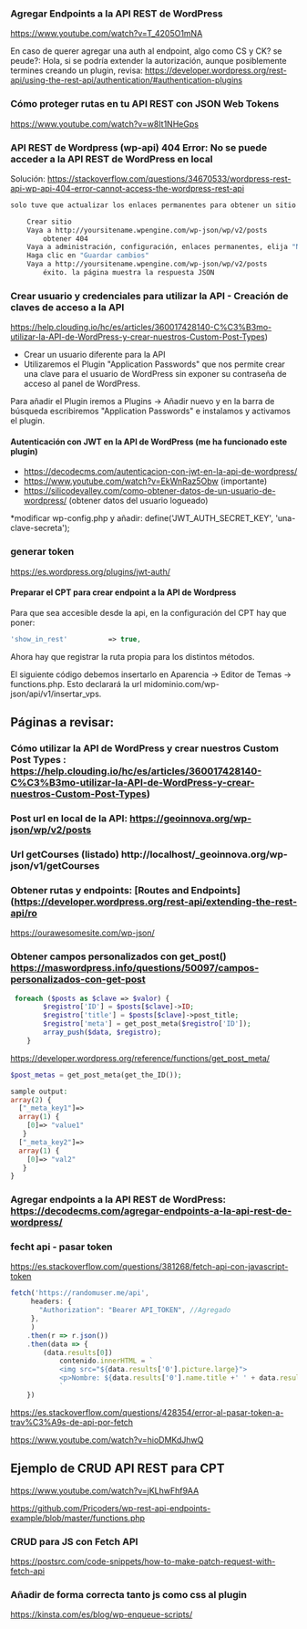 ### Agregar Endpoints a la API REST de WordPress
https://www.youtube.com/watch?v=T_4205O1mNA

En caso de querer agregar una auth al endpoint, algo como CS y CK? se peude?: Hola, si se podría extender la autorización, aunque posiblemente termines creando un plugin, revisa: https://developer.wordpress.org/rest-api/using-the-rest-api/authentication/#authentication-plugins

### Cómo proteger rutas en tu API REST con JSON Web Tokens
https://www.youtube.com/watch?v=w8It1NHeGps



### API REST de Wordpress (wp-api) 404 Error: No se puede acceder a la API REST de WordPress en local

Solución: https://stackoverflow.com/questions/34670533/wordpress-rest-api-wp-api-404-error-cannot-access-the-wordpress-rest-api

```sh
solo tuve que actualizar los enlaces permanentes para obtener un sitio nuevo y recién instalado para devolver las llamadas a la API v2. Lo que hice:

    Crear sitio
    Vaya a http://yoursitename.wpengine.com/wp-json/wp/v2/posts
        obtener 404
    Vaya a administración, configuración, enlaces permanentes, elija "Nombre de la publicación"
    Haga clic en "Guardar cambios"
    Vaya a http://yoursitename.wpengine.com/wp-json/wp/v2/posts
        éxito. la página muestra la respuesta JSON
```


### Crear usuario y credenciales para utilizar la API - Creación de claves de acceso a la API
https://help.clouding.io/hc/es/articles/360017428140-C%C3%B3mo-utilizar-la-API-de-WordPress-y-crear-nuestros-Custom-Post-Types)

* Crear un usuario diferente para la API
* Utilizaremos el Plugin "Application Passwords" que nos permite crear una clave para el usuario de WordPress sin exponer su contraseña de acceso al panel de WordPress.

Para añadir el Plugin iremos a Plugins -> Añadir nuevo y en la barra de búsqueda escribiremos "Application Passwords" e instalamos y activamos el plugin.

#### Autenticación con JWT en la API de WordPress (me ha funcionado este plugin)
- https://decodecms.com/autenticacion-con-jwt-en-la-api-de-wordpress/
- https://www.youtube.com/watch?v=EkWnRaz5Obw (importante)
- https://silicodevalley.com/como-obtener-datos-de-un-usuario-de-wordpress/ (obtener datos del usuario logueado)

*modificar wp-config.php y añadir: define('JWT_AUTH_SECRET_KEY', 'una-clave-secreta');

### generar token
https://es.wordpress.org/plugins/jwt-auth/


#### Preparar el CPT para crear endpoint a la API de Wordpress

Para que sea accesible desde la api, en la configuración del CPT hay que poner:
```php
'show_in_rest'          => true,
```

Ahora hay que registrar la ruta propia para los distintos métodos. 

El siguiente código debemos insertarlo en Aparencia -> Editor de Temas -> functions.php. Esto declarará la url midominio.com/wp-json/api/v1/insertar_vps.


## Páginas a revisar:
### Cómo utilizar la API de WordPress y crear nuestros Custom Post Types : https://help.clouding.io/hc/es/articles/360017428140-C%C3%B3mo-utilizar-la-API-de-WordPress-y-crear-nuestros-Custom-Post-Types)
### Post url en local de la API: https://geoinnova.org/wp-json/wp/v2/posts
### Url getCourses (listado) http://localhost/_geoinnova.org/wp-json/v1/getCourses

### Obtener rutas y endpoints: [Routes and Endpoints](https://developer.wordpress.org/rest-api/extending-the-rest-api/ro
https://ourawesomesite.com/wp-json/

### Obtener campos personalizados con get_post() https://maswordpress.info/questions/50097/campos-personalizados-con-get-post

```php
 foreach ($posts as $clave => $valor) {
        $registro['ID'] = $posts[$clave]->ID;
        $registro['title'] = $posts[$clave]->post_title;
        $registro['meta'] = get_post_meta($registro['ID']);
        array_push($data, $registro);
    }
 ```
 
 https://developer.wordpress.org/reference/functions/get_post_meta/
```php
$post_metas = get_post_meta(get_the_ID());

sample output:
array(2) {
  ["_meta_key1"]=>
  array(1) {
    [0]=> "value1"
   }
  ["_meta_key2"]=>
  array(1) {
    [0]=> "val2"
   }
}
```
 
### Agregar endpoints a la API REST de WordPress: https://decodecms.com/agregar-endpoints-a-la-api-rest-de-wordpress/

### fecht api - pasar token
https://es.stackoverflow.com/questions/381268/fetch-api-con-javascript-token

```js
fetch('https://randomuser.me/api',
     headers: {
       "Authorization": "Bearer API_TOKEN", //Agregado
     },
     )
    .then(r => r.json())
    .then(data => {
        (data.results[0])
            contenido.innerHTML = `
            <img src="${data.results['0'].picture.large}">
            <p>Nombre: ${data.results['0'].name.title +' ' + data.results['0'].name.last +' ' + data.results['0'].name.last}</p>
            `
    })
   ```

https://es.stackoverflow.com/questions/428354/error-al-pasar-token-a-trav%C3%A9s-de-api-por-fetch

https://www.youtube.com/watch?v=hioDMKdJhwQ

## Ejemplo de CRUD API REST para CPT
https://www.youtube.com/watch?v=jKLhwFhf9AA

https://github.com/Pricoders/wp-rest-api-endpoints-example/blob/master/functions.php

### CRUD para JS con Fetch API
https://postsrc.com/code-snippets/how-to-make-patch-request-with-fetch-api

### Añadir de forma correcta tanto js como css al plugin

https://kinsta.com/es/blog/wp-enqueue-scripts/




